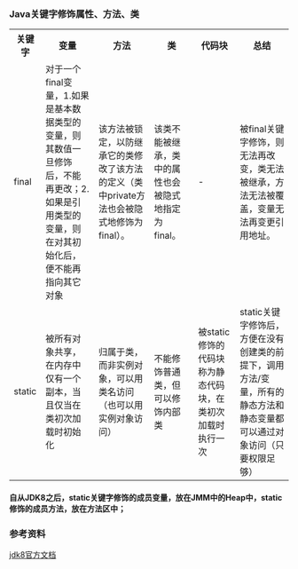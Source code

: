 ### Java关键字修饰属性、方法、类

<table>
    <th>关键字</th>
    <th>变量</th>
    <th>方法</th>
    <th>类</th>
    <th>代码块</th>
    <th>总结</th>
    <tr>
        <td>final</td>
        <td>对于一个final变量，1.如果是基本数据类型的变量，则其数值一旦修饰后，不能再更改；2. 如果是引用类型的变量，则在对其初始化后，便不能再指向其它对象</td>
        <td>该方法被锁定，以防继承它的类修改了该方法的定义（类中private方法也会被隐式地修饰为final）。</td>
        <td>该类不能被继承，类中的属性也会被隐式地指定为final。</td>
        <td>-</td>
        <td>被final关键字修饰，则无法再改变，类无法被继承，方法无法被覆盖，变量无法再变更引用地址。</td>
    </tr>
    <tr>
        <td>static</td>
        <td>被所有对象共享，在内存中仅有一个副本，当且仅当在类初次加载时初始化</td>
        <td>归属于类，而非实例对象，可以用类名访问（也可以用实例对象访问）</td>
        <td>不能修饰普通类，但可以修饰内部类</td>
        <td>被static修饰的代码块称为静态代码块，在类初次加载时执行一次</td>
        <td>static关键字修饰后，方便在没有创建类的前提下，调用方法/变量，所有的静态方法和静态变量都可以通过对象访问（只要权限足够）</td>
    </tr>
</table>

#### 自从JDK8之后，static关键字修饰的成员变量，放在JMM中的Heap中，static修饰的成员方法，放在方法区中；

### 参考资料

<a href="https://openjdk.org/jeps/122">jdk8官方文档</a>